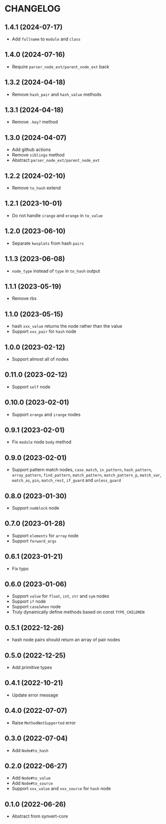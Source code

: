 # CHANGELOG

## 1.4.1 (2024-07-17)

* Add `fullname` to `module` and `class`

## 1.4.0 (2024-07-16)

* Require `parser_node_ext/parent_node_ext` back

## 1.3.2 (2024-04-18)

* Remove `hash_pair` and `hash_value` methods

## 1.3.1 (2024-04-18)

* Remove `.key?` method

## 1.3.0 (2024-04-07)

* Add github actions
* Remove `siblings` method
* Abstract `parser_node_ext/parent_node_ext`

## 1.2.2 (2024-02-10)

* Remove `to_hash` extend

## 1.2.1 (2023-10-01)

* Do not handle `irange` and `erange` in `to_value`

## 1.2.0 (2023-06-10)

* Separate `kwsplats` from hash `pairs`

## 1.1.3 (2023-06-08)

* `node_type` instead of `type` in `to_hash` output

## 1.1.1 (2023-05-19)

* Remove rbs

## 1.1.0 (2023-05-15)

* hash `xxx_value` returns the node rather than the value
* Support `xxx_pair` for `hash` node

## 1.0.0 (2023-02-12)

* Support almost all of nodes

## 0.11.0 (2023-02-12)

* Support `self` node

## 0.10.0 (2023-02-01)

* Support `erange` and `irange` nodes

## 0.9.1 (2023-02-01)

* Fix `module` node `body` method

## 0.9.0 (2023-02-01)

* Support pattern match nodes, `case_match`, `in_pattern`, `hash_pattern`, `array_pattern`, `find_pattern`, `match_pattern`, `match_pattern_p`, `match_var`, `match_as`, `pin`, `match_rest`, `if_guard` and `unless_guard`

## 0.8.0 (2023-01-30)

* Support `numblock` node

## 0.7.0 (2023-01-28)

* Support `elements` for `array` node
* Support `forward_args`

## 0.6.1 (2023-01-21)

* Fix typo

## 0.6.0 (2023-01-06)

* Support `value` for `float`, `int`, `str` and `sym` nodes
* Support `if` node
* Support `case`/`when` node
* Truly dynamically define methods based on const `TYPE_CHILDREN`

## 0.5.1 (2022-12-26)

* hash node pairs should return an array of pair nodes

## 0.5.0 (2022-12-25)

* Add primitive types

## 0.4.1 (2022-10-21)

* Update error message

## 0.4.0 (2022-07-07)

* Raise `MethodNotSupported` error

## 0.3.0 (2022-07-04)

* Add `Node#to_hash`

## 0.2.0 (2022-06-27)

* Add `Node#to_value`
* Add `Node#to_source`
* Support `xxx_value` and `xxx_source` for `hash` node

## 0.1.0 (2022-06-26)

* Abstract from synvert-core
